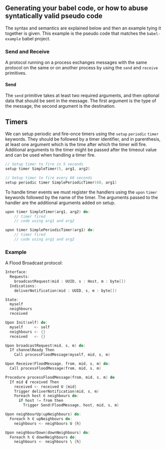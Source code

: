 
## Generating your babel code, or how to abuse syntatically valid pseudo code

The syntax and semantics are explained below and then an example tying it
together is given. This example is the pseudo code that matches the
`babel-example` babel project.

### Send and Receive

A protocol running on a process exchanges messages with the same protocol on the
same or on another process by using the `send` and `receive` primitives.

#### Send

The `send` primitive takes at least two required arguments, and then optional
data that should be sent in the message. The first argument is the type of the
message, the second argument is the destination.

## Timers

We can setup periodic and fire-once timers using the `setup` `periodic` `timer` keywords. 
They should be followed by a timer identifier, and in parenthesis, at least one
argument which is the time after which the timer will fire. Additional arguments
to the timer might be passed after the timeout value and can be used when
handling a timer fire.
```c
// Setup timer to fire in 5 seconds
setup timer SimpleTimer(5, arg1, arg2)

// Setup timer to fire every 60 seconds
setup periodic timer SimplePeriodicTimer(60, arg1)
```

To handle timer events we must register the handlers using the `upon` `timer`
keywords followed by the name of the timer. The arguments passed to the handler
are the additional arguments added on setup.
```c
upon timer SimpleTimer(arg1, arg2) do:
    // timer fired
    // code using arg1 and arg2

upon timer SimplePeriodicTimer(arg1) do:
    // timer fired
    // code using arg1 and arg2
```


### Example

A Flood Broadcast protocol:

```c
Interface:
  Requests:
    broadcastRequest(mid : UUID, s : Host, m : byte[])
  Indications:
    deliverNotification(mid : UUID, s, m : byte[])

State:
  myself
  neighbours
  received

Upon Init(self) do:
  myself     <- self
  neighbours <- {}
  received   <- {}

Upon broadcastRequest(mid, s, m) do:
  If channelReady Then
    Call processFloodMessage(myself, mid, s, m)

Upon Receive(FloodMessage, from, mid, s, m) do:
  Call processFloodMessage(from, mid, s, m)

Procedure processFloodMessage(from, mid, s, m) do
  If mid ∉ received Then
    received <- received U {mid}
    Trigger deliverNotification(mid, s, m)
    Foreach host ∈ neighbours do:
      if host != from then
        Trigger Send(FloodMessage, host, mid, s, m)

Upon neighbourUp(upNeighbours) do:
  Foreach h ∈ upNeighbours do:
    neighbours <- neighbours U {h}

Upon neighbourDown(downNeighbours) do:
  Foreach h ∈ downNeighbours do:
    neighbours <- neighbours \ {h}
```
